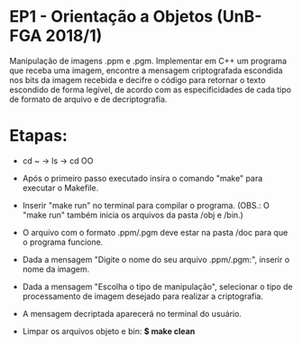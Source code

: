 # EP1 - Orientação a Objetos (UnB-FGA 2018/1)

Manipulação de imagens .ppm e .pgm. Implementar em C++ um programa que receba uma imagem, encontre a mensagem criptografada escondida nos bits da imagem recebida e decifre o código para retornar o texto escondido de forma legível, de acordo com as especificidades de cada tipo de formato de arquivo e de decriptografia. 


# Etapas:

* cd ~ -> ls -> cd OO

* Após o primeiro passo executado insira o comando "make" para executar o Makefile.

* Inserir "make run" no terminal para compilar o programa. (OBS.: O "make run" também inicia os arquivos da pasta /obj e /bin.)

* O arquivo com o formato .ppm/.pgm deve estar na pasta /doc para que o programa funcione.

* Dada a mensagem "Digite o nome do seu arquivo .ppm/.pgm:", inserir o nome da imagem.

* Dada a mensagem "Escolha o tipo de manipulação", selecionar o tipo de processamento de imagem desejado para realizar a criptografia.

* A mensagem decriptada aparecerá no terminal do usuário.

* Limpar os arquivos objeto e bin: **$ make clean** 

